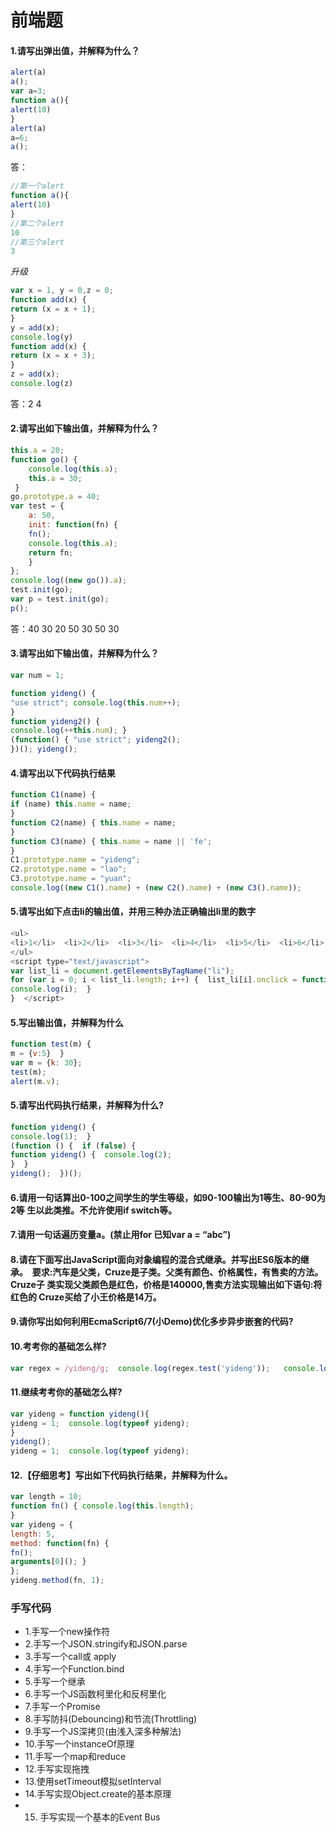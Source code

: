# 前端题

#### 1.请写出弹出值，并解释为什么？
```js
alert(a)
a();
var a=3; 
function a(){
alert(10) 
}
alert(a) 
a=6;
a();
```
答：
```js
//第一个alert
function a(){
alert(10) 
}
//第二个alert
10
//第三个alert
3
```


*升级*
```js
var x = 1, y = 0,z = 0;
function add(x) { 
return (x = x + 1);
}
y = add(x); 
console.log(y) 
function add(x) {
return (x = x + 3);
}
z = add(x);
console.log(z)
```
答：2    4 

#### 2.请写出如下输出值，并解释为什么？
```js
this.a = 20;
function go() {
    console.log(this.a);
    this.a = 30;
 }
go.prototype.a = 40;
var test = {
    a: 50,
    init: function(fn) {
    fn();
    console.log(this.a);
    return fn;
    }
};
console.log((new go()).a);
test.init(go);
var p = test.init(go);
p();
```

答：40    30   20    50   30  50   30

#### 3.请写出如下输出值，并解释为什么？

```js
var num = 1;

function yideng() {
"use strict"; console.log(this.num++);
}
function yideng2() {
console.log(++this.num); }
(function() { "use strict"; yideng2();
})(); yideng();
```


#### 4.请写出以下代码执行结果

```js
function C1(name) {
if (name) this.name = name;
}
function C2(name) { this.name = name;
}
function C3(name) { this.name = name || 'fe';
}
C1.prototype.name = "yideng";
C2.prototype.name = "lao";
C3.prototype.name = "yuan";
console.log((new C1().name) + (new C2().name) + (new C3().name));
```

#### 5.请写出如下点击li的输出值，并用三种办法正确输出li里的数字
```js
<ul> 
<li>1</li>  <li>2</li>  <li>3</li>  <li>4</li>  <li>5</li>  <li>6</li> 
</ul> 
<script type="text/javascript"> 
var list_li = document.getElementsByTagName("li"); 
for (var i = 0; i < list_li.length; i++) {  list_li[i].onclick = function() { 
console.log(i);  } 
}  </script>
```

#### 5.写出输出值，并解释为什么
```js
function test(m) { 
m = {v:5}  } 
var m = {k: 30};
test(m);
alert(m.v);
```
#### 5.请写出代码执行结果，并解释为什么?
```js
function yideng() { 
console.log(1);  } 
(function () {  if (false) { 
function yideng() {  console.log(2); 
}  } 
yideng();  })();
```
#### 6.请用一句话算出0-100之间学生的学生等级，如90-100输出为1等生、80-90为2等 生以此类推。不允许使用if switch等。

#### 7.请用一句话遍历变量a。(禁止用for 已知var a = “abc”)

#### 8.请在下面写出JavaScript面向对象编程的混合式继承。并写出ES6版本的继承。  要求:汽车是父类，Cruze是子类。父类有颜色、价格属性，有售卖的方法。Cruze子 类实现父类颜色是红色，价格是140000,售卖方法实现输出如下语句:将 红色的 Cruze买给了小王价格是14万。

#### 9.请你写出如何利用EcmaScript6/7(小Demo)优化多步异步嵌套的代码?

#### 10.考考你的基础怎么样?
```js
var regex = /yideng/g;  console.log(regex.test('yideng'));   console.log(regex.test('yideng'));   console.log(regex.test('yideng'));   console.log(regex.test('yideng’));
```

#### 11.继续考考你的基础怎么样?

```js
var yideng = function yideng(){ 
yideng = 1;  console.log(typeof yideng); 
} 
yideng(); 
yideng = 1;  console.log(typeof yideng);
```

#### 12.【仔细思考】写出如下代码执行结果，并解释为什么。
```js
var length = 10;
function fn() { console.log(this.length);
}
var yideng = {
length: 5,
method: function(fn) {
fn();
arguments[0](); }
};
yideng.method(fn, 1);
```

### 手写代码
- 1.手写一个new操作符
- 2.手写一个JSON.stringify和JSON.parse
- 3.手写一个call或 apply
- 4.手写一个Function.bind
- 5.手写一个继承
- 6.手写一个JS函数柯里化和反柯里化
- 7.手写一个Promise
- 8.手写防抖(Debouncing)和节流(Throttling)
- 9.手写一个JS深拷贝(由浅入深多种解法)
- 10.手写一个instanceOf原理
- 11.手写一个map和reduce
- 12.手写实现拖拽
- 13.使用setTimeout模拟setInterval
- 14.手写实现Object.create的基本原理
- 15. 手写实现一个基本的Event Bus 